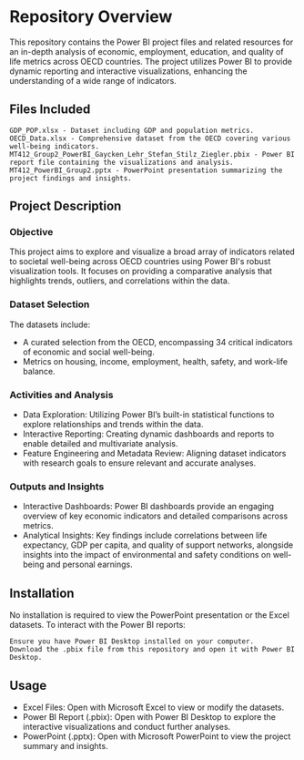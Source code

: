 # **Repository Overview**

This repository contains the Power BI project files and related resources for an in-depth analysis of economic, employment, education, and quality of life metrics across OECD countries. The project utilizes Power BI to provide dynamic reporting and interactive visualizations, enhancing the understanding of a wide range of indicators.

## **Files Included**

    GDP_POP.xlsx - Dataset including GDP and population metrics.
    OECD_Data.xlsx - Comprehensive dataset from the OECD covering various well-being indicators.
    MT412_Group2_PowerBI_Gaycken_Lehr_Stefan_Stilz_Ziegler.pbix - Power BI report file containing the visualizations and analysis.
    MT412_PowerBI_Group2.pptx - PowerPoint presentation summarizing the project findings and insights.

## **Project Description**

### **Objective**

This project aims to explore and visualize a broad array of indicators related to societal well-being across OECD countries using Power BI's robust visualization tools. It focuses on providing a comparative analysis that highlights trends, outliers, and correlations within the data.

### **Dataset Selection**

The datasets include:
- A curated selection from the OECD, encompassing 34 critical indicators of economic and social well-being.
- Metrics on housing, income, employment, health, safety, and work-life balance.

### **Activities and Analysis**

- Data Exploration: Utilizing Power BI’s built-in statistical functions to explore relationships and trends within the data.
- Interactive Reporting: Creating dynamic dashboards and reports to enable detailed and multivariate analysis.
- Feature Engineering and Metadata Review: Aligning dataset indicators with research goals to ensure relevant and accurate analyses.

### **Outputs and Insights**

- Interactive Dashboards: Power BI dashboards provide an engaging overview of key economic indicators and detailed comparisons across metrics.
- Analytical Insights: Key findings include correlations between life expectancy, GDP per capita, and quality of support networks, alongside insights into the impact of environmental and safety conditions on well-being and personal earnings.

## **Installation**

No installation is required to view the PowerPoint presentation or the Excel datasets. To interact with the Power BI reports:

    Ensure you have Power BI Desktop installed on your computer.
    Download the .pbix file from this repository and open it with Power BI Desktop.

## **Usage**

- Excel Files: Open with Microsoft Excel to view or modify the datasets.
- Power BI Report (.pbix): Open with Power BI Desktop to explore the interactive visualizations and conduct further analyses.
- PowerPoint (.pptx): Open with Microsoft PowerPoint to view the project summary and insights.
